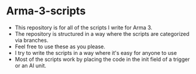 # Arma-3-scripts
- This repository is for all of the scripts I write for Arma 3.
- The repository is structured in a way where the scripts are categorized via branches.
- Feel free to use these as you please.
- I try to write the scripts in a way where it's easy for anyone to use
- Most of the scripts work by placing the code in the init field of a trigger or an AI unit.
